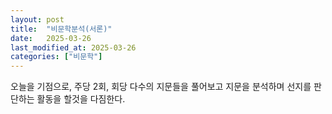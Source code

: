 ```yaml
---
layout: post
title:  "비문학분석(서론)"
date:   2025-03-26
last_modified_at: 2025-03-26
categories: ["비문학"]
---
```


오늘을 기점으로, 주당 2회, 회당 다수의 지문들을 풀어보고 지문을 분석하며 선지를 판단하는 활동을 할것을 다짐한다.
